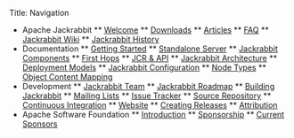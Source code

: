 Title: Navigation
* Apache Jackrabbit 
** [Welcome](welcome-to-apache-jackrabbit.html)
** [Downloads](downloads.html)
** [Articles](articles.html)
** [FAQ](frequently-asked-questions.html)
** [Jackrabbit Wiki](http://wiki.apache.org/jackrabbit/FrontPage)
** [Jackrabbit History](jackrabbit-history.html)
* Documentation 
** [Getting Started](getting-started-with-apache-jackrabbit.html)
** [Standalone Server](standalone-server.html)
** [Jackrabbit Components](jackrabbit-components.html)
** [First Hops](first-hops.html)
** [JCR & API](jcr--api.html)
** [Jackrabbit Architecture](jackrabbit-architecture.html)
** [Deployment Models](deployment-models.html)
** [Jackrabbit Configuration](jackrabbit-configuration.html)
** [Node Types](node-types.html)
** [Object Content Mapping](object-content-mapping.html)
* Development 
** [Jackrabbit Team](jackrabbit-team.html)
** [Jackrabbit Roadmap](jackrabbit-roadmap.html)
** [Building Jackrabbit](building-jackrabbit.html)
** [Mailing Lists](mailing-lists.html)
** [Issue Tracker](issue-tracker.html)
** [Source Repository](source-repository.html)
** [Continuous Integration](continuous-integration.html)
** [Website](website.html)
** [Creating Releases](creating-releases.html)
** [Attribution](supporting-software-attribution.html)
* Apache Software Foundation 
** [Introduction](http://www.apache.org/foundation/how-it-works.html)
** [Sponsorship](http://www.apache.org/foundation/sponsorship.html)
** [Current Sponsors](http://www.apache.org/foundation/thanks.html)
